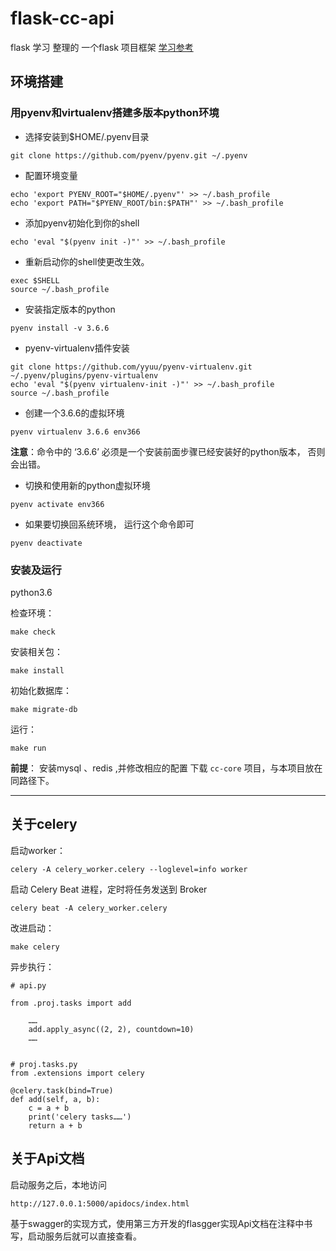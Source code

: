 # flask-cc-api
flask 学习 整理的 一个flask 项目框架
[学习参考](https://github.com/flaskbb/flaskbb)


## 环境搭建

### 用pyenv和virtualenv搭建多版本python环境

- 选择安装到$HOME/.pyenv目录

```
git clone https://github.com/pyenv/pyenv.git ~/.pyenv
```

- 配置环境变量

```
echo 'export PYENV_ROOT="$HOME/.pyenv"' >> ~/.bash_profile
echo 'export PATH="$PYENV_ROOT/bin:$PATH"' >> ~/.bash_profile
```

- 添加pyenv初始化到你的shell

```
echo 'eval "$(pyenv init -)"' >> ~/.bash_profile
```

- 重新启动你的shell使更改生效。

```
exec $SHELL
source ~/.bash_profile
```

- 安装指定版本的python

```
pyenv install -v 3.6.6
```

- pyenv-virtualenv插件安装


```
git clone https://github.com/yyuu/pyenv-virtualenv.git ~/.pyenv/plugins/pyenv-virtualenv
echo 'eval "$(pyenv virtualenv-init -)"' >> ~/.bash_profile
source ~/.bash_profile
```

- 创建一个3.6.6的虚拟环境

```
pyenv virtualenv 3.6.6 env366
```

**注意**：命令中的 ‘3.6.6’ 必须是一个安装前面步骤已经安装好的python版本， 否则会出错。

- 切换和使用新的python虚拟环境

```
pyenv activate env366
```

- 如果要切换回系统环境， 运行这个命令即可

```
pyenv deactivate
```

### 安装及运行

python3.6

检查环境：

    make check 

安装相关包：

    make install

初始化数据库：

    make migrate-db

运行：

    make run

**前提**： 安装mysql 、redis ,并修改相应的配置
下载 `cc-core` 项目，与本项目放在同路径下。

---

## 关于celery

启动worker：

    celery -A celery_worker.celery --loglevel=info worker

启动 Celery Beat 进程，定时将任务发送到 Broker

    celery beat -A celery_worker.celery

改进启动：

    make celery

异步执行：

```
# api.py

from .proj.tasks import add

    ……
    add.apply_async((2, 2), countdown=10)
    ……


# proj.tasks.py
from .extensions import celery

@celery.task(bind=True)
def add(self, a, b):
    c = a + b
    print('celery tasks……')
    return a + b

```

## 关于Api文档

启动服务之后，本地访问

    http://127.0.0.1:5000/apidocs/index.html

基于swagger的实现方式，使用第三方开发的flasgger实现Api文档在注释中书写，启动服务后就可以直接查看。
